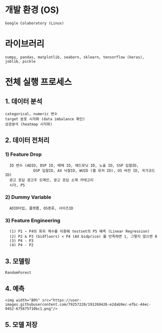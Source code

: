 # 개발 환경 (OS)
    Google Colaboratory (Linux)

# 라이브러리
    numpy, pandas, matplotlib, seaborn, sklearn, tensorflow (keras), joblib, pickle

# 전체 실행 프로세스
## 1. 데이터 분석
    categorical, numeric 변수
    target 분포 시각화 (data imbalance 확인)
    상관분석 (heatmap 시각화)

## 2. 데이터 전처리
### 1) Feature Drop
      ID 변수 (ADID, DSP ID, 매체 ID, 애드유닛 ID, 노출 ID, SSP 입찰ID,
                 DSP 입찰ID, AX 낙찰ID, WUID (웹 유저 ID), OS 버전 ID, 국가코드 ID)
      광고 응답 광고주 도메인, 광고 응답 소재 카테고리
      시각, P5
      
### 2) Dummy Variable
      ADID타입, 플랫폼, OS종류, 사이즈ID

### 3) Feature Engineering
      (1) P1 ~ P4의 회귀 계수를 이용해 testset의 P5 예측 (Linear Regression)
      (2) P2 & P3 (bidfloors) < P4 (AX bidprice) 를 만족하면 1, 그렇지 않으면 0
      (3) P4 - P3
      (4) P4 - P2

## 3. 모델링
    RandomForest

## 4. 예측
    <img width="80%" src="https://user-images.githubusercontent.com/79257220/191269426-e2dab9ec-efbc-44ec-9452-675675f10bc1.png"/>

    
## 5. 모델 저장
